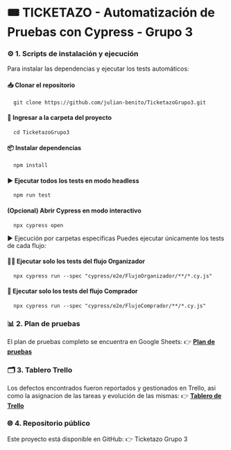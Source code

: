 # 🎟️ **TICKETAZO - Automatización de Pruebas con Cypress - Grupo 3**

### ⚙️ 1. Scripts de instalación y ejecución
Para instalar las dependencias y ejecutar los tests automáticos:

   #### 📥 Clonar el repositorio
      git clone https://github.com/julian-benito/TicketazoGrupo3.git

   #### 📂 Ingresar a la carpeta del proyecto
      cd TicketazoGrupo3

   #### 📦 Instalar dependencias
      npm install

   #### ▶️ Ejecutar todos los tests en modo headless
      npm run test

   #### (Opcional) Abrir Cypress en modo interactivo
      npx cypress open

  ▶️ Ejecución por carpetas específicas
  Puedes ejecutar únicamente los tests de cada flujo:

   #### 🧑‍💼 Ejecutar solo los tests del flujo Organizador
      npx cypress run --spec "cypress/e2e/FlujoOrganizador/**/*.cy.js"

   #### 🛒 Ejecutar solo los tests del flujo Comprador
      npx cypress run --spec "cypress/e2e/FlujoComprador/**/*.cy.js"
  
### 📊 2. Plan de pruebas
  El plan de pruebas completo se encuentra en Google Sheets:
   👉 [**Plan de pruebas**](https://docs.google.com/spreadsheets/d/19aRmXKVTc4-hYWDeYuhyR_EGYGNhgLwekvPiVuJJUso/edit?gid=0#gid=0)

### 🗂️ 3. Tablero Trello
  Los defectos encontrados fueron reportados y gestionados en Trello, asi como la asignacion de las tareas y evolución de las mismas:
   👉 [**Tablero de Trello**](https://trello.com/b/Lwu6fraM/challenge-tiketazo-g3)

### 🌐 4. Repositorio público
  Este proyecto está disponible en GitHub:
   👉 Ticketazo Grupo 3
